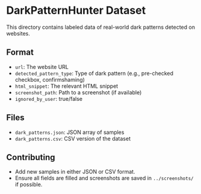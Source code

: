 # DarkPatternHunter Dataset

This directory contains labeled data of real-world dark patterns detected on websites.

## Format
- `url`: The website URL
- `detected_pattern_type`: Type of dark pattern (e.g., pre-checked checkbox, confirmshaming)
- `html_snippet`: The relevant HTML snippet
- `screenshot_path`: Path to a screenshot (if available)
- `ignored_by_user`: true/false

## Files
- `dark_patterns.json`: JSON array of samples
- `dark_patterns.csv`: CSV version of the dataset

## Contributing
- Add new samples in either JSON or CSV format.
- Ensure all fields are filled and screenshots are saved in `../screenshots/` if possible. 